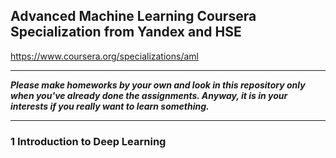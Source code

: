 ## Advanced Machine Learning Coursera Specialization from Yandex and HSE
https://www.coursera.org/specializations/aml

___
***Please make homeworks by your own and look in this repository only when you've already done the assignments. Anyway, it is in your interests if you really want to learn something.***
___

### 1 Introduction to Deep Learning
